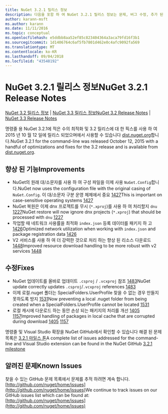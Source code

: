 ```yaml
---
title: NuGet 3.2.1 릴리스 정보
description: 다음을 포함 하 여 NuGet 3.2.1 릴리스 정보는 문제, 버그 수정, 추가 된 기능 및 Dcr 알려져 있습니다.
author: karann-msft
ms.author: karann
ms.date: 11/11/2016
ms.topic: conceptual
ms.openlocfilehash: e5ddbb8aa52ef85c823404364a3aca79fd16f3b1
ms.sourcegitcommit: 1d1406764c6af5fb7801d462e0c4afc9092fa569
ms.translationtype: MT
ms.contentlocale: ko-KR
ms.lasthandoff: 09/04/2018
ms.locfileid: "43548192"
---
```

# <a name="nuget-321-release-notes"></a><span data-ttu-id="b8655-103">NuGet 3.2.1 릴리스 정보</span><span class="sxs-lookup"><span data-stu-id="b8655-103">NuGet 3.2.1 Release Notes</span></span>

<span data-ttu-id="b8655-104">[NuGet 3.2 릴리스 정보](../release-notes/nuget-3.2.md) | [NuGet 3.3 릴리스 정보](../release-notes/nuget-3.3.md)</span><span class="sxs-lookup"><span data-stu-id="b8655-104">[NuGet 3.2 Release Notes](../release-notes/nuget-3.2.md) | [NuGet 3.3 Release Notes](../release-notes/nuget-3.3.md)</span></span>

<span data-ttu-id="b8655-105">명령줄 용 NuGet 3.2.1에 적은 수의 최적화 및 3.2 릴리스에 대 한 픽스를 사용 하 여 2015 년 10 월 12 일에 릴리스 되었으며에서 사용할 수 있습니다 [dist.nuget.org](http://dist.nuget.org/index.html)합니다.</span><span class="sxs-lookup"><span data-stu-id="b8655-105">NuGet 3.2.1 for the command-line was released October 12, 2015 with a handful of optimizations and fixes for the 3.2 release and is available from [dist.nuget.org](http://dist.nuget.org/index.html).</span></span>

## <a name="improvements"></a><span data-ttu-id="b8655-106">향상 된 기능</span><span class="sxs-lookup"><span data-stu-id="b8655-106">Improvements</span></span>

* <span data-ttu-id="b8655-107">NuGet의 원래 대/소문자를 사용 하 여 구성 파일을 이제 사용 `NuGet.Config`합니다.</span><span class="sxs-lookup"><span data-stu-id="b8655-107">NuGet now uses the configuration file with the original casing of `NuGet.Config`.</span></span>  <span data-ttu-id="b8655-108">이 대/소문자 구분 운영 체제에서 중요 [1427](https://github.com/NuGet/Home/issues/1427)</span><span class="sxs-lookup"><span data-stu-id="b8655-108">This is important on case-sensitive operating systems [1427](https://github.com/NuGet/Home/issues/1427)</span></span>
* <span data-ttu-id="b8655-109">NuGet 복원은 이제 dnx 프로젝트를 무시 (`*.xproj`)를 사용 하 여 처리할지 `dnu` [1227](https://github.com/NuGet/Home/issues/1227)</span><span class="sxs-lookup"><span data-stu-id="b8655-109">NuGet restore will now ignore dnx projects (`*.xproj`) that should be processed with `dnu` [1227](https://github.com/NuGet/Home/issues/1227)</span></span>
* <span data-ttu-id="b8655-110">작업할 때 네트워크 사용률을 최적화 `index.json` 등록 데이터를 패키지 하 고 [1426](https://github.com/NuGet/Home/issues/1426)</span><span class="sxs-lookup"><span data-stu-id="b8655-110">Optimized network utilization when working with `index.json` and package registration data [1426](https://github.com/NuGet/Home/issues/1426)</span></span>
* <span data-ttu-id="b8655-111">V2 서비스를 사용 하 여 더 강력한 것으로 처리 하는 향상 된 리소스 다운로드 [1448](https://github.com/NuGet/Home/issues/1448)</span><span class="sxs-lookup"><span data-stu-id="b8655-111">Improved resource download handling to be more robust with v2 services [1448](https://github.com/NuGet/Home/issues/1448)</span></span>

## <a name="fixes"></a><span data-ttu-id="b8655-112">수정</span><span class="sxs-lookup"><span data-stu-id="b8655-112">Fixes</span></span>

* <span data-ttu-id="b8655-113">NuGet 업데이트를 올바로 업데이트 `.csproj` / `.vcxproj` 참조 [1483](https://github.com/NuGet/Home/issues/1483)</span><span class="sxs-lookup"><span data-stu-id="b8655-113">NuGet update correctly updates `.csproj`/`.vcxproj` references [1483](https://github.com/NuGet/Home/issues/1483)</span></span>
* <span data-ttu-id="b8655-114">이제 로컬.nuget 폴더는 SpecialFolders.UserProfile 찾을 수 없는 경우 만들지 못하도록 방지 [1531](https://github.com/NuGet/Home/issues/1531)</span><span class="sxs-lookup"><span data-stu-id="b8655-114">Now preventing a local .nuget folder from being created when a SpecialFolders.UserProfile cannot be located [1531](https://github.com/NuGet/Home/issues/1531)</span></span>
* <span data-ttu-id="b8655-115">로컬 캐시에 다운로드 하는 동안 손상 되는 패키지의 처리를 개선 [1405](https://github.com/NuGet/Home/issues/1405) [1157](https://github.com/NuGet/Home/issues/1157)</span><span class="sxs-lookup"><span data-stu-id="b8655-115">Improved handling of packages in local cache that are corrupted during download [1405](https://github.com/NuGet/Home/issues/1405) [1157](https://github.com/NuGet/Home/issues/1157)</span></span>

<span data-ttu-id="b8655-116">명령줄 및 Visual Studio 확장을 NuGet GitHub에서 확인할 수 있습니다 해결 된 문제 목록은 [3.2.1 마일스 톤](https://github.com/NuGet/Home/issues?q=milestone%3A3.2.1+is%3Aclosed)</span><span class="sxs-lookup"><span data-stu-id="b8655-116">A complete list of issues addressed for the command-line and Visual Studio extension can be found in the NuGet GitHub [3.2.1 milestone](https://github.com/NuGet/Home/issues?q=milestone%3A3.2.1+is%3Aclosed)</span></span>

## <a name="known-issues"></a><span data-ttu-id="b8655-117">알려진 문제</span><span class="sxs-lookup"><span data-stu-id="b8655-117">Known Issues</span></span>

<span data-ttu-id="b8655-118">찾을 수 있는 GitHub 문제 목록에서 문제를 추적 하려면 계속 합니다. [http://github.com/nuget/home/issues](http://github.com/nuget/home/issues)</span><span class="sxs-lookup"><span data-stu-id="b8655-118">We continue to track issues on our GitHub issues list which can be found at: [http://github.com/nuget/home/issues](http://github.com/nuget/home/issues)</span></span>